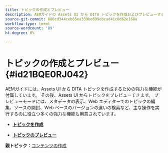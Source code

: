 ```yaml
---
title: トピックの作成とプレビュー
description: AEMガイドの Assets UI から DITA トピックを作成およびプレビューする方法について説明します。
source-git-commit: 880cd344ceb65ea339be699ebcad41c0d62e168a
workflow-type: tm+mt
source-wordcount: '89'
ht-degree: 0%

---
```


# トピックの作成とプレビュー {#id21BQE0RJ042}

AEMガイドには、Assets UI から DITA トピックを作成するための強力な機能が付属しています。 その後、Assets UI からトピックをプレビューできます。 プレビューモードには、メタデータの表示、Web エディターでのトピックの編集、ソースの開封、Web ベースのバージョンの違いの検索など、主な操作を実行するのに役立つ多くの強力な機能も用意されています。

- **[トピックを作成](web-editor-create-topics.md)**

- **[トピックのプレビュー](web-editor-preview-topics.md)**


**親トピック：**[&#x200B;コンテンツの作成](authoring-content.md)

